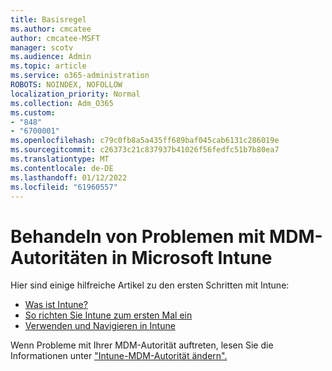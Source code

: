 ```yaml
---
title: Basisregel
ms.author: cmcatee
author: cmcatee-MSFT
manager: scotv
ms.audience: Admin
ms.topic: article
ms.service: o365-administration
ROBOTS: NOINDEX, NOFOLLOW
localization_priority: Normal
ms.collection: Adm_O365
ms.custom:
- "848"
- "6700001"
ms.openlocfilehash: c79c0fb8a5a435ff689baf045cab6131c286019e
ms.sourcegitcommit: c26373c21c837937b41026f56fedfc51b7b80ea7
ms.translationtype: MT
ms.contentlocale: de-DE
ms.lasthandoff: 01/12/2022
ms.locfileid: "61960557"
---
```

# <a name="troubleshoot-issues-with-mdm-authority-in-microsoft-intune"></a>Behandeln von Problemen mit MDM-Autoritäten in Microsoft Intune

Hier sind einige hilfreiche Artikel zu den ersten Schritten mit Intune:

- [Was ist Intune?](https://docs.microsoft.com/intune/what-is-intune)
- [So richten Sie Intune zum ersten Mal ein](https://docs.microsoft.com/intune/setup-steps)
- [Verwenden und Navigieren in Intune](https://docs.microsoft.com/intune/tutorial-walkthrough-intune-portal)

Wenn Probleme mit Ihrer MDM-Autorität auftreten, lesen Sie die Informationen unter ["Intune-MDM-Autorität ändern".](https://docs.microsoft.com/alchemyinsights/change-mdm-authority)